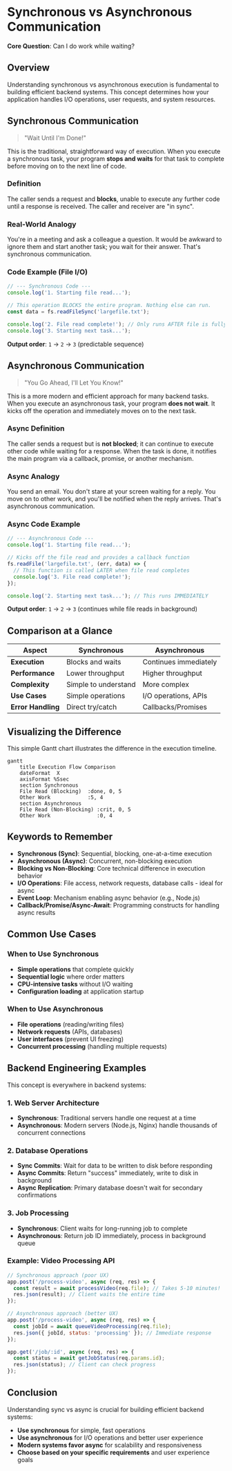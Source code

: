 # Synchronous vs Asynchronous Communication

**Core Question**: Can I do work while waiting?

## Overview

Understanding synchronous vs asynchronous execution is fundamental to building efficient backend systems. This concept determines how your application handles I/O operations, user requests, and system resources.

## Synchronous Communication  

> "Wait Until I'm Done!"

This is the traditional, straightforward way of execution. When you execute a synchronous task, your program **stops and waits** for that task to complete before moving on to the next line of code.

### Definition

The caller sends a request and **blocks**, unable to execute any further code until a response is received. The caller and receiver are "in sync".

### Real-World Analogy

You're in a meeting and ask a colleague a question. It would be awkward to ignore them and start another task; you wait for their answer. That's synchronous communication.

### Code Example (File I/O)

```javascript
// --- Synchronous Code ---
console.log('1. Starting file read...');

// This operation BLOCKS the entire program. Nothing else can run.
const data = fs.readFileSync('largefile.txt');

console.log('2. File read complete!'); // Only runs AFTER file is fully read
console.log('3. Starting next task...');
```

**Output order**: `1` → `2` → `3` (predictable sequence)

## Asynchronous Communication

>"You Go Ahead, I'll Let You Know!"

This is a more modern and efficient approach for many backend tasks. When you execute an asynchronous task, your program **does not wait**. It kicks off the operation and immediately moves on to the next task.

### Async Definition

The caller sends a request but is **not blocked**; it can continue to execute other code while waiting for a response. When the task is done, it notifies the main program via a callback, promise, or another mechanism.

### Async Analogy

You send an email. You don't stare at your screen waiting for a reply. You move on to other work, and you'll be notified when the reply arrives. That's asynchronous communication.

### Async Code Example

```javascript
// --- Asynchronous Code ---
console.log('1. Starting file read...');

// Kicks off the file read and provides a callback function
fs.readFile('largefile.txt', (err, data) => {
  // This function is called LATER when file read completes
  console.log('3. File read complete!');
});

console.log('2. Starting next task...'); // This runs IMMEDIATELY
```

**Output order**: `1` → `2` → `3` (continues while file reads in background)

## Comparison at a Glance

| Aspect | Synchronous | Asynchronous |
|--------|-------------|--------------|
| **Execution** | Blocks and waits | Continues immediately |
| **Performance** | Lower throughput | Higher throughput |
| **Complexity** | Simple to understand | More complex |
| **Use Cases** | Simple operations | I/O operations, APIs |
| **Error Handling** | Direct try/catch | Callbacks/Promises |

## Visualizing the Difference

This simple Gantt chart illustrates the difference in the execution timeline.

```mermaid
gantt
    title Execution Flow Comparison
    dateFormat  X
    axisFormat %Ssec
    section Synchronous
    File Read (Blocking)  :done, 0, 5
    Other Work            :5, 4
    section Asynchronous
    File Read (Non-Blocking) :crit, 0, 5
    Other Work               :0, 4
```

## Keywords to Remember

- **Synchronous (Sync)**: Sequential, blocking, one-at-a-time execution
- **Asynchronous (Async)**: Concurrent, non-blocking execution
- **Blocking vs Non-Blocking**: Core technical difference in execution behavior
- **I/O Operations**: File access, network requests, database calls - ideal for async
- **Event Loop**: Mechanism enabling async behavior (e.g., Node.js)
- **Callback/Promise/Async-Await**: Programming constructs for handling async results

## Common Use Cases

### When to Use Synchronous

- **Simple operations** that complete quickly
- **Sequential logic** where order matters
- **CPU-intensive tasks** without I/O waiting
- **Configuration loading** at application startup

### When to Use Asynchronous

- **File operations** (reading/writing files)
- **Network requests** (APIs, databases)
- **User interfaces** (prevent UI freezing)
- **Concurrent processing** (handling multiple requests)

## Backend Engineering Examples

This concept is everywhere in backend systems:

### 1. Web Server Architecture

- **Synchronous**: Traditional servers handle one request at a time
- **Asynchronous**: Modern servers (Node.js, Nginx) handle thousands of concurrent connections

### 2. Database Operations

- **Sync Commits**: Wait for data to be written to disk before responding
- **Async Commits**: Return "success" immediately, write to disk in background
- **Async Replication**: Primary database doesn't wait for secondary confirmations

### 3. Job Processing

- **Synchronous**: Client waits for long-running job to complete
- **Asynchronous**: Return job ID immediately, process in background queue

### Example: Video Processing API

```javascript
// Synchronous approach (poor UX)
app.post('/process-video', async (req, res) => {
  const result = await processVideo(req.file); // Takes 5-10 minutes!
  res.json(result); // Client waits the entire time
});

// Asynchronous approach (better UX)
app.post('/process-video', async (req, res) => {
  const jobId = await queueVideoProcessing(req.file);
  res.json({ jobId, status: 'processing' }); // Immediate response
});

app.get('/job/:id', async (req, res) => {
  const status = await getJobStatus(req.params.id);
  res.json(status); // Client can check progress
});
```

## Conclusion

Understanding sync vs async is crucial for building efficient backend systems:

- **Use synchronous** for simple, fast operations
- **Use asynchronous** for I/O operations and better user experience
- **Modern systems favor async** for scalability and responsiveness
- **Choose based on your specific requirements** and user experience goals

